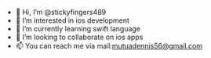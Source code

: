 - 👋 Hi, I’m @stickyfingers489
- 👀 I’m interested in ios development
- 🌱 I’m currently learning swift language
- 💞️ I’m looking to collaborate on ios apps
- 📫 You can reach me via mail:mutuadennis56@gmail.com

<!---
stickyfingers489/stickyfingers489 is a ✨ special ✨ repository because its `README.md` (this file) appears on your GitHub profile.
You can click the Preview link to take a look at your changes.
--->

